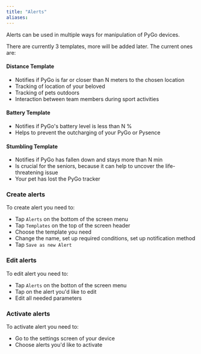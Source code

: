 ```yaml
---
title: "Alerts"
aliases:
---
```


Alerts can be used in multiple ways for manipulation of PyGo devices.

There are currently 3 templates, more will be added later. The current ones are:

#### Distance Template

* Notifies if PyGo is far or closer than N meters to the chosen location
* Tracking of location of your beloved
* Tracking of pets outdoors
* Interaction between team members during sport activities

#### Battery Template

* Notifies if PyGo's battery level is less than N %
* Helps to prevent the outcharging of your PyGo or Pysence

#### Stumbling Template

* Notifies if PyGo has fallen down and stays more than N min
* Is crucial for the seniors, because it can help to uncover the life-threatening issue
* Your pet has lost the PyGo tracker

### Create alerts

To create alert you need to:

* Tap `Alerts` on the bottom of the screen menu
* Tap `Templates` on the top of the screen header
* Choose the template you need
* Change the name, set up required conditions, set up notification method
* Tap `Save as new Alert`

### Edit alerts

To edit alert you need to:

* Tap `Alerts` on the botton of the screen menu
* Tap on the alert you'd like to edit
* Edit all needed parameters

### Activate alerts

To activate alert you need to:

* Go to the settings screen of your device
* Choose alerts you'd like to activate